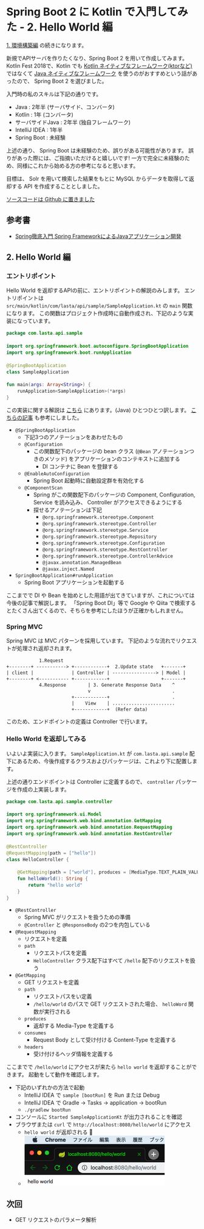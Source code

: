 # Spring Boot 2 に Kotlin で入門してみた - 2. Hello World 編
[1. 環境構築編](https://qiita.com/lasta/items/4279a01f205f9cc5e0d4) の続きになります。

新規でAPIサーバを作りたくなり、Spring Boot 2 を用いて作成してみます。
Kotlin Fest 2018で、Kotlin でも [Kotlin ネイティブなフレームワーク(ktorなど)][ktor] ではなくて [Java ネイティブなフレームワーク][Kotlin Fest 2018] を使うのがおすすめという話があったので、 Spring Boot 2 を選びました。

入門時の私のスキルは下記の通りです。

* Java : 2年半 (サーバサイド、コンバータ)
* Kotlin : 1年 (コンバータ)
* サーバサイドJava : 2年半 (独自フレームワーク)
* IntelliJ IDEA : 1年半
* Spring Boot : 未経験

上述の通り、 Spring Boot は未経験のため、誤りがある可能性があります。
誤りがあった際には、ご指摘いただけると嬉しいです!
一方で完全に未経験のため、同様にこれから始める方の参考になると思います。

目標は、 Solr を用いて検索した結果をもとに MySQL からデータを取得して返却する API を作成することとしました。

[ソースコードは Github に置きました][github]

[ktor]: https://qiita.com/lasta/items/2c25ae5a875ba8da4f8a
[Kotlin Fest 2018]: http://tech.connehito.com/entry/2018/08/31/131552
[github]: https://github.com/lasta/sample-spring-boot-kotlin/tree/qiita/2-helloworld

## 参考書
* [Spring徹底入門 Spring FrameworkによるJavaアプリケーション開発](https://www.amazon.co.jp/gp/product/B01IEWNLBU/ref=oh_aui_d_detailpage_o01_?ie=UTF8&psc=1)

## 2. Hello World 編
### エントリポイント
Hello World を返却するAPIの前に、エントリポイントの解説のみします。
エントリポイントは `src/main/kotlin/com/lasta/api/sample/SampleApplication.kt` の `main` 関数になります。
この関数はプロジェクト作成時に自動作成され、下記のような実装になっています。

```kotlin:SampleApplication.kt
package com.lasta.api.sample

import org.springframework.boot.autoconfigure.SpringBootApplication
import org.springframework.boot.runApplication

@SpringBootApplication
class SampleApplication

fun main(args: Array<String>) {
    runApplication<SampleApplication>(*args)
}
```

この実装に関する解説は [こちら](https://spring.io/guides/gs/spring-boot/) にあります。(Java)
ひとつひとつ訳します。
[こちらの記事](https://spring-boot-camp.readthedocs.io/ja/latest/01-HelloWorld.html) も参考にしました。

* `@SpringBootApplication`
    * 下記3つのアノテーションをあわせたもの
    * `@Configuration`
        * この関数配下のパッケージの bean クラス (`@Bean` アノテーションつきのメソッド) をアプリケーションのコンテキストに追加する
            * DI コンテナに Bean を登録する
    * `@EnableAutoConfiguration`
        * Spring Boot 起動時に自動設定群を有効化する
    * `@ComponentScan`
        * Spring がこの関数配下のパッケージの Component, Configuration, Service を読み込み、 Controller がアクセスできるようにする
        * 探せるアノテーションは下記
            * `@org.springframework.stereotype.Component`
            * `@org.springframework.stereotype.Controller`
            * `@org.springframework.stereotype.Service`
            * `@org.springframework.stereotype.Repository`
            * `@org.springframework.stereotype.Configuration`
            * `@org.springframework.stereotype.RestController`
            * `@org.springframework.stereotype.ControllerAdvice`
            * `@javax.annotation.ManagedBean`
            * `@javax.inject.Named`
* `SpringBootApplication#runApplication`
    * Spring Boot アプリケーションを起動する

ここまでで DI や Bean を始めとした用語が出てきていますが、これについては今後の記事で解説します。
「Spring Boot DI」等で Google や Qiita で検索するとたくさん出てくるので、そちらを参考にしたほうが正確かもしれません。

### Spring MVC
Spring MVC は MVC パターンを採用しています。
下記のような流れでリクエストが処理され返却されます。

```
            1.Request
+--------+ -----------> +------------+  2.Update state   +-------+
| client |              | Controller | ----------------> | Model |
+--------+ <----------- +------------+                   +-------+
            4.Response        | 3. Generate Response Data    ^
                              v                              .
                        +------------+                       .
                        |    View    | .......................
                        +------------+  (Refer data)
```

このため、エンドポイントの定義は Controller で行います。

### Hello World を返却してみる
いよいよ実装に入ります。
`SampleApplication.kt` が `com.lasta.api.sample` 配下にあるため、今後作成するクラスおよびパッケージは、これより下に配置します。

上述の通りエンドポイントは Controller に定義するので、 `controller` パッケージを作成の上実装します。

```kotlin:HelloController.kt
package com.lasta.api.sample.controller

import org.springframework.ui.Model
import org.springframework.web.bind.annotation.GetMapping
import org.springframework.web.bind.annotation.RequestMapping
import org.springframework.web.bind.annotation.RestController

@RestController
@RequestMapping(path = ["hello"])
class HelloController {

    @GetMapping(path = ["world"], produces = [MediaType.TEXT_PLAIN_VALUE])
    fun helloWorld(): String {
        return "hello world"
    }
}
```

* `@RestController`
    * Spring MVC がリクエストを扱うための準備
    * `@Controller` と `@ResponseBody` の2つを内包している
* `@RequestMapping`
    * リクエストを定義
    * `path`
        * リクエストパスを定義
        * `HelloController` クラス配下はすべて `/hello` 配下のリクエストを扱う
* `@GetMapping`
    * GET リクエストを定義
    * `path`
        * リクエストパスをい定義
        * `/hello/world` のパスで GET リクエストされた場合、 `helloWord` 関数が実行される
    * `produces`
        * 返却する Media-Type を定義する
    * `consumes`
        * Request Body として受け付ける Content-Type を定義する
    * `headers`
        * 受け付けるヘッダ情報を定義する

ここまでで `/hello/world` にアクセスが来たら `hello world` を返却することができます。
起動をして動作を確認します。

* 下記のいずれかの方法で起動
    * IntelliJ IDEA で `sample [bootRun]` を Run または Debug
    * IntelliJ IDEA で Gradle -> Tasks -> application -> bootRun
    * `./gradlew bootRun`
* コンソールに `Started SampleApplicationKt` が出力されることを確認
* ブラウザまたは `curl` で `http://localhost:8080/hello/world` にアクセス
    * `hello world` が返却される :tada:
    * ![browser]( ./assets/2/browser.png )

## 次回
* GET リクエストのパラメータ解析

